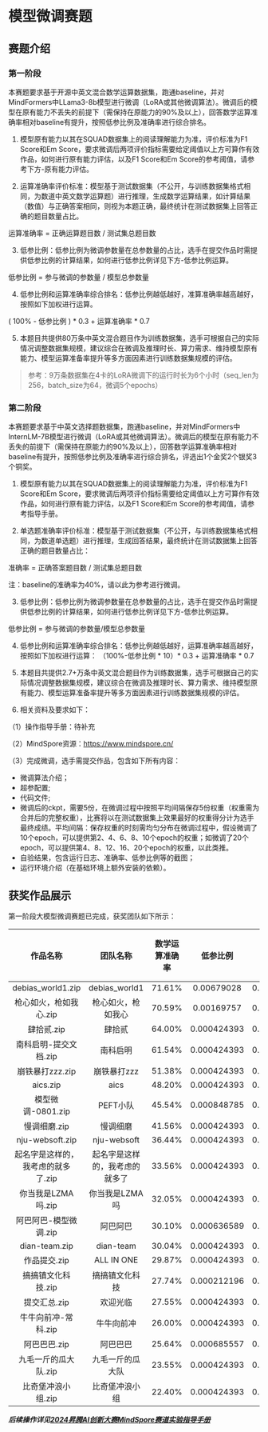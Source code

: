 # 模型微调赛题

## 赛题介绍

### 第一阶段

本赛题要求基于开源中英文混合数学运算数据集，跑通baseline，并对MindFormers中LLama3-8b模型进行微调（LoRA或其他微调算法）。微调后的模型在原有能力不丢失的前提下（需保持在原能力的90%及以上），回答数学运算准确率相对baseline有提升，按照低参比例及准确率进行综合排名。

1. 模型原有能力以其在SQUAD数据集上的阅读理解能力为准，评价标准为F1 Score和Em Score，要求微调后两项评价指标需要给定阈值以上方可算作有效作品，如何进行原有能力评估，以及F1 Score和Em Score的参考阈值，请参考下方-原有能力评估。

2. 运算准确率评价标准：模型基于测试数据集（不公开，与训练数据集格式相同，为数道中英文数学运算题）进行推理，生成数学运算结果，如计算结果（数值）与正确答案相同，则视为本题正确，最终统计在测试数据集上回答正确的题目数量占比。

运算准确率 = 正确运算题目数 / 测试集总题目数

3. 低参比例：低参比例为微调参数量在总参数量的占比，选手在提交作品时需提供低参比例的计算结果，如何进行低参比例详见下方-低参比例运算。

低参比例 = 参与微调的参数量 / 模型总参数量

4. 低参比例和运算准确率综合排名：低参比例越低越好，准算准确率越高越好，按照如下加权进行运算。

( 100% - 低参比例 ) * 0.3 + 运算准确率 * 0.7

5. 本题目共提供80万条中英文混合题目作为训练数据集，选手可根据自己的实际情况调整数据集规模，建议综合在微调及推理时长、算力需求、维持模型原有能力、模型运算准备率提升等多方面因素进行训练数据集规模的评估。

> 参考：9万条数据集在4卡的LoRA微调下的运行时长为6个小时（seq_len为256，batch_size为64，微调5个epochs）


### 第二阶段

本赛题要求基于中英文选择题数据集，跑通baseline，并对MindFormers中InternLM-7B模型进行微调（LoRA或其他微调算法）。微调后的模型在原有能力不丢失的前提下（需保持在原能力的90%及以上），回答数学运算准确率相对baseline有提升，按照低参比例及准确率进行综合排名，评选出1个金奖2个银奖3个铜奖。

1. 模型原有能力以其在SQUAD数据集上的阅读理解能力为准，评价标准为F1 Score和Em Score，要求微调后两项评价指标需要给定阈值以上方可算作有效作品，如何进行原有能力评估，以及F1 Score和Em Score的参考阈值，请参考指导手册。

2. 单选题准确率评价标准：模型基于测试数据集（不公开，与训练数据集格式相同，为数道单选题）进行推理，生成回答结果，最终统计在测试数据集上回答正确的题目数量占比：

准确率 = 正确答案题目数 / 测试集总题目数

注：baseline的准确率为40%，请以此为参考进行微调。

3. 低参比例：低参比例为微调参数量在总参数量的占比，选手在提交作品时需提供低参比例的计算结果，如何进行低参比例详见下方-低参比例运算。

低参比例 = 参与微调的参数量/模型总参数量

4. 低参比例和运算准确率综合排名：低参比例越低越好，运算准确率越高越好，按照如下加权进行运算：
（100%-低参比例 * 10）* 0.3 + 运算准确率 * 0.7

5. 本题目共提供2.7+万条中英文混合题目作为训练数据集，选手可根据自己的实际情况调整数据集规模，建议综合在微调及推理时长、算力需求、维持模型原有能力、模型运算准备率提升等多方面因素进行训练数据集规模的评估。

6. 相关资料及要求如下：

（1）操作指导手册：待补充

（2）MindSpore资源：https://www.mindspore.cn/

（3）完成微调，选手需提交作品，包含如下所有内容：
- 微调算法介绍；
- 超参配置;
- 代码文件;
- 微调后的ckpt，需要5份，在微调过程中按照平均间隔保存5份权重（权重需为合并后的完整权重），比赛将以在测试数据集上效果最好的权重得分计为选手最终成绩。平均间隔：保存权重的时刻需均匀分布在微调过程中，假设微调了10个epoch，可以提供第2、4、6、8、10个epoch的权重；如微调了20个epoch，可以提供第4、8、12、16、20个epoch的权重，以此类推。
- 自验结果，包含运行日志、准确率、低参比例等的截图；
- 运行环境介绍（在基础环境上额外安装的依赖）。



## 获奖作品展示

第一阶段大模型微调赛题已完成，获奖团队如下所示：


| 作品名称 | 团队名称 | 数学运算准确率 | 低参比例 | 最终得分 | 排名 |  作品链接 |
| :--: | :--: | :--: | :--: | :--: | :--: |  :--: |
| debias_world1.zip | debias_world1 | 71.61% | 0.00679028 | 0.799232916 | 1 |    |
| 枪心如火，枪如我心.zip | 枪心如火，枪如我心 | 70.59% | 0.00169757 | 0.793620729 | 2 |     | 
| 肆拾贰.zip | 肆拾贰 | 64.00% | 0.000424393 | 0.747872682 | 3 |     | 
| 南科启明-提交文档.zip | 南科启明 | 61.54% | 0.000424393 | 0.730652682 | 4 |     | 
| 崩铁暴打zzz.zip | 崩铁暴打zzz | 51.38% | 0.000424393 | 0.659532682 | 5 |     | 
| aics.zip | aics | 48.20% | 0.000424393 | 0.637272682 | 6 |     | 
| 模型微调-0801.zip | PEFT小队 | 45.54% | 0.000848785 | 0.618525364 | 7 |      |
| 慢调细磨.zip | 慢调细磨 | 41.56% | 0.000424393 | 0.590792682 | 8 |    |  
| nju-websoft.zip | nju-websoft | 36.44% | 0.000424393 | 0.554952682 | 9 |     | 
| 起名字是这样的，我考虑的就多了.zip | 起名字是这样的，我考虑的就多了 | 33.56% | 0.000424393 | 0.534792682 | 10 |      |
| 你当我是LZMA吗.zip | 你当我是LZMA吗 | 32.05% | 	0.000424393 | 	0.524222682 | 11 |    |
| 阿巴阿巴-模型微调.zip | 阿巴阿巴 | 30.10% | 0.000636589 | 0.510509023 | 12 |     | 
| dian-team.zip | dian-team | 30.04% | 0.000424393 | 0.510152682 | 13 |    |  
| 作品提交.zip | ALL IN ONE | 29.87% | 0.000424393 | 0.508962682 | 14 |     | 
| 搞搞镇文化科技.zip | 搞搞镇文化科技 | 27.74% | 0.000212196 | 0.494116341 | 15 |      |
| 提交汇总.zip | 欢迎光临 | 27.55% | 0.000424393 | 0.492722682 | 16 |      |
| 牛牛向前冲-常科.zip | 牛牛向前冲 | 26.00% | 0.000424393 | 0.481872682 | 17 |      |
| 阿巴巴巴.zip | 阿巴巴巴 | 25.64% | 0.000685557 | 0.479274333 | 18 |     | 
| 九毛一斤的瓜大队.zip | 九毛一斤的瓜大队 | 23.55% | 0.000424393 | 0.464722682 | 19 |      |
| 比奇堡冲浪小组.zip | 比奇堡冲浪小组 | 22.40% | 0.000424393 | 0.456672682 | 20 |    |



***后续操作详见[2024昇腾AI创新大赛MindSpore赛道实验指导手册](../2024昇腾AI创新大赛MindSpore赛道实验指导手册.pdf)***
